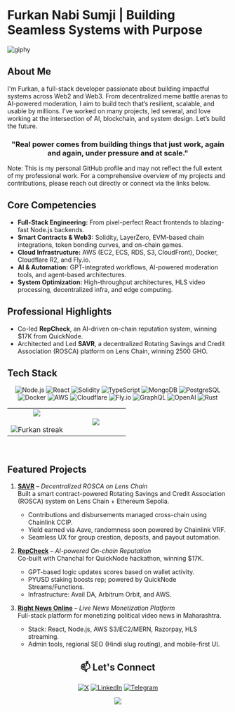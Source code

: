 # Furkan Nabi Sumji | Building Seamless Systems with Purpose

![giphy](https://media3.giphy.com/media/v1.Y2lkPTc5MGI3NjExcWQ4MWljMno4djB6ZWUxdG9zaHVvZTB2amVxbW9leGFvNXF6ZTNsdyZlcD12MV9pbnRlcm5hbF9naWZfYnlfaWQmY3Q9Zw/6ib6KPmkeAjDTxMxij/giphy.gif)

## About Me

I'm Furkan, a full-stack developer passionate about building impactful systems across Web2 and Web3. From decentralized meme battle arenas to AI-powered moderation, I aim to build tech that’s resilient, scalable, and usable by millions. I’ve worked on many projects, led several, and love working at the intersection of AI, blockchain, and system design. Let’s build the future.

<h3 align="center">
   "Real power comes from building things that just work, again and again, under pressure and at scale."
</h3>

Note: This is my personal GitHub profile and may not reflect the full extent of my professional work. For a comprehensive overview of my projects and contributions, please reach out directly or connect via the links below.

## Core Competencies

- **Full-Stack Engineering:** From pixel-perfect React frontends to blazing-fast Node.js backends.
- **Smart Contracts & Web3:** Solidity, LayerZero, EVM-based chain integrations, token bonding curves, and on-chain games.
- **Cloud Infrastructure:** AWS (EC2, ECS, RDS, S3, CloudFront), Docker, Cloudflare R2, and Fly.io.
- **AI & Automation:** GPT-integrated workflows, AI-powered moderation tools, and agent-based architectures.
- **System Optimization:** High-throughput architectures, HLS video processing, decentralized infra, and edge computing.

## Professional Highlights

- Co-led **RepCheck**, an AI-driven on-chain reputation system, winning $17K from QuickNode.
- Architected and Led **SAVR**, a decentralized Rotating Savings and Credit Association (ROSCA) platform on Lens Chain, winning 2500 GHO.

## Tech Stack

<div align="center">

![Node.js](https://img.shields.io/badge/-Node.js-0A192F?style=for-the-badge&logo=nodedotjs&logoColor=64FFDA)
![React](https://img.shields.io/badge/-React-0A192F?style=for-the-badge&logo=react&logoColor=64FFDA)
![Solidity](https://img.shields.io/badge/-Solidity-0A192F?style=for-the-badge&logo=solidity&logoColor=64FFDA)
![TypeScript](https://img.shields.io/badge/-TypeScript-0A192F?style=for-the-badge&logo=typescript&logoColor=64FFDA)
![MongoDB](https://img.shields.io/badge/-MongoDB-0A192F?style=for-the-badge&logo=mongodb&logoColor=64FFDA)
![PostgreSQL](https://img.shields.io/badge/-PostgreSQL-0A192F?style=for-the-badge&logo=postgresql&logoColor=64FFDA)
![Docker](https://img.shields.io/badge/-Docker-0A192F?style=for-the-badge&logo=docker&logoColor=64FFDA)
![AWS](https://img.shields.io/badge/-AWS-0A192F?style=for-the-badge&logo=amazon-aws&logoColor=64FFDA)
![Cloudflare](https://img.shields.io/badge/-Cloudflare-0A192F?style=for-the-badge&logo=cloudflare&logoColor=64FFDA)
![Fly.io](https://img.shields.io/badge/-Fly.io-0A192F?style=for-the-badge&logo=fly-dot-io&logoColor=64FFDA)
![GraphQL](https://img.shields.io/badge/-GraphQL-0A192F?style=for-the-badge&logo=graphql&logoColor=64FFDA)
![OpenAI](https://img.shields.io/badge/-OpenAI-0A192F?style=for-the-badge&logo=openai&logoColor=64FFDA)
![Rust](https://img.shields.io/badge/-Rust-0A192F?style=for-the-badge&logo=rust&logoColor=64FFDA)

<p align="center">
  <!--- stats (start) -->
<table align="center">
<tr border="none">
<td width="50%" align="center">
  <img  align="center"  src="https://github-readme-stats.vercel.app/api?username=furkannabisumji&theme=dark&show_icons=true&count_private=true" />
  <br></br>
  <img  title="🔥 Get streak stats for your profile at git.io/streak-stats" alt="Furkan streak" src="https://github-readme-streak-stats.herokuapp.com/?user=furkannabisumji&theme=dark&hide_border=false" /> 
</td>
<td width="50%" align="center">
  <img  align="center"  src="https://github-readme-stats.anuraghazra1.vercel.app/api/top-langs/?username=furkannabisumji&theme=dark&hide_border=false&no-bg=true&no-frame=true&langs_count=7"/>
  </td>
</tr>
</table>
</p>

<br clear="both">

<div align="left">

## Featured Projects

1. **[SAVR](https://github.com/furkannabisumji/savr)** – *Decentralized ROSCA on Lens Chain*  
   Built a smart contract-powered Rotating Savings and Credit Association (ROSCA) system on Lens Chain + Ethereum Sepolia.  
   - Contributions and disbursements managed cross-chain using Chainlink CCIP.  
   - Yield earned via Aave, randomness soon powered by Chainlink VRF.  
   - Seamless UX for group creation, deposits, and payout automation.

2. **[RepCheck](https://github.com/furkannabisumji/repcheck)** – *AI-powered On-chain Reputation*  
   Co-built with Chanchal for QuickNode hackathon, winning $17K.  
   - GPT-based logic updates scores based on wallet activity.  
   - PYUSD staking boosts rep; powered by QuickNode Streams/Functions.  
   - Infrastructure: Avail DA, Arbitrum Orbit, and AWS.

3. **[Right News Online](https://rightnewsonline.com)** – *Live News Monetization Platform*  
   Full-stack platform for monetizing political video news in Maharashtra.  
   - Stack: React, Node.js, AWS S3/EC2/MERN, Razorpay, HLS streaming.  
   - Admin tools, regional SEO (Hindi slug routing), and mobile-first UI.

</div>

## 📫 Let's Connect

<p align="left">

[![X](https://img.shields.io/badge/-Twitter-0A192F?style=for-the-badge&logo=x&logoColor=64FFDA)](https://twitter.com/furkannabisumji)
[![LinkedIn](https://img.shields.io/badge/-LinkedIn-0A192F?style=for-the-badge&logo=linkedin&logoColor=64FFDA)](https://www.linkedin.com/in/furkannabisumji/)
[![Telegram](https://img.shields.io/badge/-Telegram-0A192F?style=for-the-badge&logo=telegram&logoColor=64FFDA)](https://t.me/furkannabisumji)

</p>
<p><a href="https://github.com/antonkomarev/github-profile-views-counter">
    <img src="https://komarev.com/ghpvc/?username=furkannabisumji&style=for-the-badge">
</a></p>
